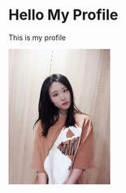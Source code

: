 # Hello My Profile

This is my profile


<img src="https://github.com/gtb-2022-ma-zishu/.github/blob/main/images/WechatIMG9970.jpeg" alt="drawing" width="200"/>

